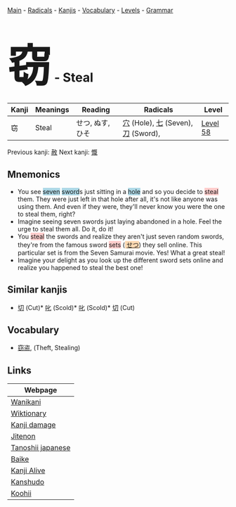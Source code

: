 <style> bigfont {font-size: 100px}</style>
[Main](../README.md) -
[Radicals](../radicals.md) -
[Kanjis](../kanjis.md) -
[Vocabulary](../vocabulary.md) -
[Levels](../levels.md) -
[Grammar](../grammar.md)
# <bigfont> 窃</bigfont> - Steal 

| Kanji | Meanings | Reading | Radicals | Level |
| --- | --- | --- | --- | --- |
| 窃 | Steal | せつ, ぬす, ひそ | [穴](../radicals/穴.md) (Hole), [七](../radicals/七.md) (Seven), [刀](../radicals/刀.md) (Sword),  | [Level 58](../levels/wk_level58.md) |

Previous kanji: [赦](赦.md) Next kanji: [慨](慨.md) 

## Mnemonics
 * You see <span style="background-color:#ADD8E6"> seven</span> <span style="background-color:#ADD8E6"> sword</span>s just sitting in a <span style="background-color:#ADD8E6"> hole</span> and so you decide to <span style="background-color:#ffcccb"> steal</span> them. They were just left in that hole after all, it's not like anyone was using them. And even if they were, they'll never know you were the one to steal them, right?
* Imagine seeing seven swords just laying abandoned in a hole. Feel the urge to steal them all. Do it, do it!
* You <span style="background-color:#ffcccb"> steal</span> the swords and realize they aren't just seven random swords, they're from the famous sword <span style="background-color:#ffcccb"> sets</span> (<span style="background-color:#fed8b1"> [せつ](https://jisho.org/search/せつ)</span>) they sell online. This particular set is from the Seven Samurai movie. Yes! What a great steal!
* Imagine your delight as you look up the different sword sets online and realize you happened to steal the best one!


## Similar kanjis
 * [切](切.md) (Cut)* [叱](叱.md) (Scold)* [叱](叱.md) (Scold)* [切](切.md) (Cut)


## Vocabulary
 * [窃盗](../vocabulary/窃.md), (Theft, Stealing)



## Links 

| Webpage |
| --- |
| [Wanikani          ](https://www.wanikani.com/kanji/窃) |
| [Wiktionary        ](https://en.wiktionary.org/wiki/窃) |
| [Kanji damage      ](http://www.kanjidamage.com/kanji/search?utf8=✓&q=窃) |
| [Jitenon           ](https://jitenon.com/kanji/窃) |
| [Tanoshii japanese ](https://www.tanoshiijapanese.com/dictionary/kanji.cfm?k=窃) |
| [Baike             ](https://baike.baidu.com/item/窃) |
| [Kanji Alive       ](https://app.kanjialive.com/窃) |
| [Kanshudo          ](https://www.kanshudo.com/searchmn?q=窃) |
| [Koohii            ](https://kanji.koohii.com/study/kanji/窃) |
